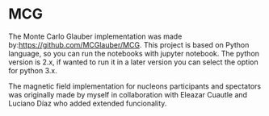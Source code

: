 MCG
===

The Monte Carlo Glauber implementation was made by:https://github.com/MCGlauber/MCG. This project is based on Python language, so you can run the notebooks with jupyter notebook. The python version is 2.x, if wanted to run it in a later version you can select the option for python 3.x. 

The magnetic field implementation for nucleons participants and spectators was originally made by myself in collaboration with Eleazar Cuautle and Luciano Díaz who added extended funcionality.
